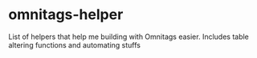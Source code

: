 # omnitags-helper
 List of helpers that help me building with Omnitags easier. Includes table altering functions and automating stuffs
